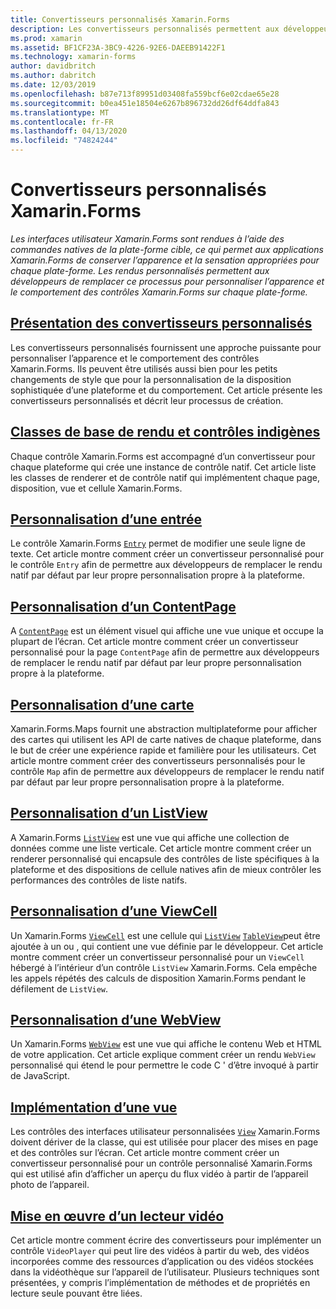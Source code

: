 ```yaml
---
title: Convertisseurs personnalisés Xamarin.Forms
description: Les convertisseurs personnalisés permettent aux développeurs de remplacer le rendu par défaut des contrôles natifs de chaque plateforme afin de personnaliser l’apparence et le comportement des contrôles Xamarin.Forms.
ms.prod: xamarin
ms.assetid: BF1CF23A-3BC9-4226-92E6-DAEEB91422F1
ms.technology: xamarin-forms
author: davidbritch
ms.author: dabritch
ms.date: 12/03/2019
ms.openlocfilehash: b87e713f89951d03408fa559bcf6e02cdae65e28
ms.sourcegitcommit: b0ea451e18504e6267b896732dd26df64ddfa843
ms.translationtype: MT
ms.contentlocale: fr-FR
ms.lasthandoff: 04/13/2020
ms.locfileid: "74824244"
---
```

# <a name="xamarinforms-custom-renderers"></a>Convertisseurs personnalisés Xamarin.Forms

_Les interfaces utilisateur Xamarin.Forms sont rendues à l’aide des commandes natives de la plate-forme cible, ce qui permet aux applications Xamarin.Forms de conserver l’apparence et la sensation appropriées pour chaque plate-forme. Les rendus personnalisés permettent aux développeurs de remplacer ce processus pour personnaliser l’apparence et le comportement des contrôles Xamarin.Forms sur chaque plate-forme._

## <a name="introduction-to-custom-renderers"></a>[Présentation des convertisseurs personnalisés](introduction.md)

Les convertisseurs personnalisés fournissent une approche puissante pour personnaliser l’apparence et le comportement des contrôles Xamarin.Forms. Ils peuvent être utilisés aussi bien pour les petits changements de style que pour la personnalisation de la disposition sophistiquée d’une plateforme et du comportement. Cet article présente les convertisseurs personnalisés et décrit leur processus de création.

## <a name="renderer-base-classes-and-native-controls"></a>[Classes de base de rendu et contrôles indigènes](renderers.md)

Chaque contrôle Xamarin.Forms est accompagné d’un convertisseur pour chaque plateforme qui crée une instance de contrôle natif. Cet article liste les classes de renderer et de contrôle natif qui implémentent chaque page, disposition, vue et cellule Xamarin.Forms.

## <a name="customizing-an-entry"></a>[Personnalisation d’une entrée](entry.md)

Le contrôle Xamarin.Forms [`Entry`](xref:Xamarin.Forms.Entry) permet de modifier une seule ligne de texte. Cet article montre comment créer un convertisseur personnalisé pour le contrôle `Entry` afin de permettre aux développeurs de remplacer le rendu natif par défaut par leur propre personnalisation propre à la plateforme.

## <a name="customizing-a-contentpage"></a>[Personnalisation d’un ContentPage](contentpage.md)

A [`ContentPage`](xref:Xamarin.Forms.ContentPage) est un élément visuel qui affiche une vue unique et occupe la plupart de l’écran. Cet article montre comment créer un convertisseur personnalisé pour la page `ContentPage` afin de permettre aux développeurs de remplacer le rendu natif par défaut par leur propre personnalisation propre à la plateforme.

## <a name="customizing-a-map"></a>[Personnalisation d’une carte](map/index.md)

Xamarin.Forms.Maps fournit une abstraction multiplateforme pour afficher des cartes qui utilisent les API de carte natives de chaque plateforme, dans le but de créer une expérience rapide et familière pour les utilisateurs. Cet article montre comment créer des convertisseurs personnalisés pour le contrôle `Map` afin de permettre aux développeurs de remplacer le rendu natif par défaut par leur propre personnalisation propre à la plateforme.

## <a name="customizing-a-listview"></a>[Personnalisation d’un ListView](listview.md)

A Xamarin.Forms [`ListView`](xref:Xamarin.Forms.ListView) est une vue qui affiche une collection de données comme une liste verticale. Cet article montre comment créer un renderer personnalisé qui encapsule des contrôles de liste spécifiques à la plateforme et des dispositions de cellule natives afin de mieux contrôler les performances des contrôles de liste natifs.

## <a name="customizing-a-viewcell"></a>[Personnalisation d’une ViewCell](viewcell.md)

Un Xamarin.Forms [`ViewCell`](xref:Xamarin.Forms.ViewCell) est une cellule qui [`ListView`](xref:Xamarin.Forms.ListView) [`TableView`](xref:Xamarin.Forms.TableView)peut être ajoutée à un ou , qui contient une vue définie par le développeur. Cet article montre comment créer un convertisseur personnalisé pour un `ViewCell` hébergé à l’intérieur d’un contrôle `ListView` Xamarin.Forms. Cela empêche les appels répétés des calculs de disposition Xamarin.Forms pendant le défilement de `ListView`.

## <a name="customizing-a-webview"></a>[Personnalisation d’une WebView](hybridwebview.md)

Un Xamarin.Forms [`WebView`](xref:Xamarin.Forms.WebView) est une vue qui affiche le contenu Web et HTML de votre application. Cet article explique comment créer un rendu `WebView` personnalisé qui étend le pour permettre le code C ' d’être invoqué à partir de JavaScript.

## <a name="implementing-a-view"></a>[Implémentation d’une vue](view.md)

Les contrôles des interfaces utilisateur personnalisées [`View`](xref:Xamarin.Forms.View) Xamarin.Forms doivent dériver de la classe, qui est utilisée pour placer des mises en page et des contrôles sur l’écran. Cet article montre comment créer un convertisseur personnalisé pour un contrôle personnalisé Xamarin.Forms qui est utilisé afin d’afficher un aperçu du flux vidéo à partir de l’appareil photo de l’appareil.

## <a name="implementing-a-video-player"></a>[Mise en œuvre d’un lecteur vidéo](video-player/index.md)

Cet article montre comment écrire des convertisseurs pour implémenter un contrôle `VideoPlayer` qui peut lire des vidéos à partir du web, des vidéos incorporées comme des ressources d’application ou des vidéos stockées dans la vidéothèque sur l’appareil de l’utilisateur. Plusieurs techniques sont présentées, y compris l’implémentation de méthodes et de propriétés en lecture seule pouvant être liées.
